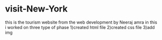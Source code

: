# visit-New-York
this is the tourism website from the web development by Neeraj amra
in this i worked on three type of phase
1)created html file 
2)created css file
3)add img
